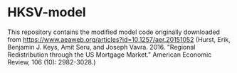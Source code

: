 # HKSV-model
This repository contains the modified model code originally downloaded from https://www.aeaweb.org/articles?id=10.1257/aer.20151052 (Hurst, Erik, Benjamin J. Keys, Amit Seru, and Joseph Vavra. 2016. "Regional Redistribution through the US Mortgage Market." American Economic Review, 106 (10): 2982-3028.)
